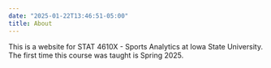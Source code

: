 ```yaml
---
date: "2025-01-22T13:46:51-05:00"
title: About
---
```


This is a website for STAT 4610X - Sports Analytics at Iowa State University.
The first time this course was taught is Spring 2025. 